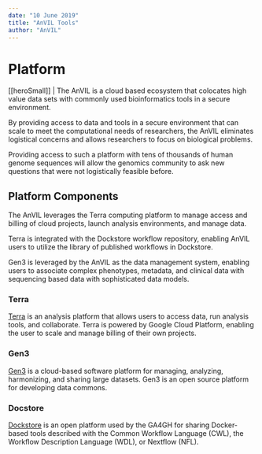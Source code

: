 ```yaml
---
date: "10 June 2019"
title: "AnVIL Tools"
author: "AnVIL"
---
```



# Platform 


[[heroSmall]]
| The AnVIL is a cloud based ecosystem that colocates high value data sets with commonly used bioinformatics tools in a secure environment. 

By providing access to data and tools in a secure environment that can scale to meet the computational needs of researchers, the AnVIL eliminates logistical concerns and allows researchers to focus on biological problems.
 
 Providing access to such a platform with tens of thousands of human genome sequences will allow the genomics community to ask new questions that were not logistically feasible before. 


## Platform Components

The AnVIL leverages the Terra computing platform to manage access and billing of cloud projects, launch analysis environments, and manage data.
 
 Terra is integrated with the Dockstore workflow repository, enabling AnVIL users to utilize the library of published workflows in Dockstore.
 
 Gen3 is leveraged by the AnVIL as the data management system, enabling users to associate complex phenotypes, metadata, and clinical data with sequencing based data with sophisticated data models. 


### Terra
 [Terra](https://anvil.terra.bio) is an analysis platform that allows users to access data, run analysis tools, and collaborate. Terra is powered by Google Cloud Platform, enabling the user to scale and manage billing of their own projects. 

### Gen3
 [Gen3](https://gen3.org) is a cloud-based software platform for managing, analyzing, harmonizing, and sharing large datasets. Gen3 is an open source platform for developing data commons.

### Docstore
[Dockstore](https://dockstore.org) is an open platform used by the GA4GH for sharing Docker-based tools described with the Common Workflow Language (CWL), the Workflow Description Language (WDL), or Nextflow (NFL).




